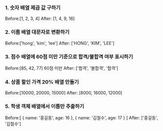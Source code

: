 ### 1. **숫자 배열 제곱 값 구하기**

Before:[1, 2, 3, 4]
After: [1, 4, 9, 16]

### 2. **이름 배열 대문자로 변환하기**

Before:['hong', 'kim', 'lee']
After: ['HONG', 'KIM', 'LEE']

### 3. **점수 배열에 60점 미만 기준으로 합격/불합격 여부 표시하기**

Before:[85, 42, 77] 60점 미만
After: ['합격', '불합격', '합격']

### 4. **상품 할인 가격 20% 배열 만들기**

Before:[10000, 20000, 15000]
After: [8000, 16000, 12000]

### 5. **학생 객체 배열에서 이름만 추출하기**

Before:[ { name: '홍길동', age: 16 }, { name: '김철수', age: 17 } ]
After: ['홍길동', '김철수']

